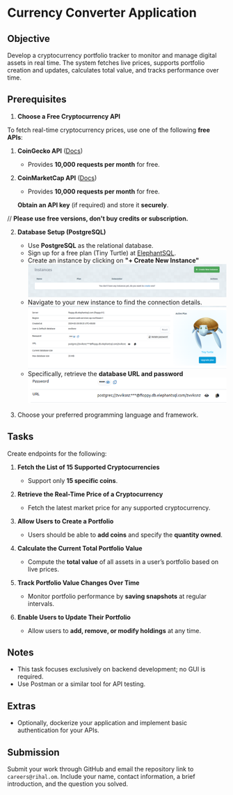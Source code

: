 # Currency Converter Application

## Objective

Develop a cryptocurrency portfolio tracker to monitor and manage digital assets in real time. The system fetches live prices, supports portfolio creation and updates, calculates total value, and tracks performance over time.


## Prerequisites

1. **Choose a Free Cryptocurrency API**
   
To fetch real-time cryptocurrency prices, use one of the following **free APIs**:

1. **CoinGecko API** ([Docs](https://www.coingecko.com/en/api))  
   - Provides **10,000 requests per month** for free.  

2. **CoinMarketCap API** ([Docs](https://coinmarketcap.com/api/))  
   - Provides **10,000 requests per month** for free.  

    **Obtain an API key** (if required) and store it **securely**.

// **Please use free versions, don't buy credits or subscription.**

2. **Database Setup (PostgreSQL)**
   - Use **PostgreSQL** as the relational database.
   - Sign up for a free plan (Tiny Turtle) at [ElephantSQL](https://www.elephantsql.com/plans.html).
   - Create an instance by clicking on **"+ Create New Instance"**  
     ![Instance](./instance.png)
   - Navigate to your new instance to find the connection details.  
     ![Inside Instance](./inside_instance.png)
   - Specifically, retrieve the **database URL and password**  
     ![URL and Password](./url_password.png)

3. Choose your preferred programming language and framework.

## Tasks

Create endpoints for the following:

1. **Fetch the List of 15 Supported Cryptocurrencies**  
   - Support only **15 specific coins**.

2. **Retrieve the Real-Time Price of a Cryptocurrency**  
   - Fetch the latest market price for any supported cryptocurrency.

3. **Allow Users to Create a Portfolio**  
   - Users should be able to **add coins** and specify the **quantity owned**.

4. **Calculate the Current Total Portfolio Value**  
   - Compute the **total value** of all assets in a user’s portfolio based on live prices.

5. **Track Portfolio Value Changes Over Time**  
   - Monitor portfolio performance by **saving snapshots** at regular intervals.

6. **Enable Users to Update Their Portfolio**  
   - Allow users to **add, remove, or modify holdings** at any time.

## Notes

- This task focuses exclusively on backend development; no GUI is required.
- Use Postman or a similar tool for API testing.

## Extras

- Optionally, dockerize your application and implement basic authentication for your APIs.

## Submission

Submit your work through GitHub and email the repository link to `careers@rihal.om`. Include your name, contact information, a brief introduction, and the question you solved.
